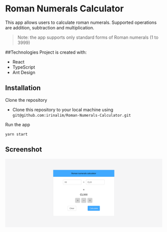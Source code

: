 # Roman Numerals Calculator
This app allows users to calculate roman numerals. Supported operations are addition, subtraction and multiplication.

> Note: the app supports only standard forms of Roman numerals (1 to 3999)

##Technologies
Project is created with:
- React
- TypeScript
- Ant Design

## Installation
Clone the repository

- Clone this repository to your local machine using `git@github.com:irinalim/Roman-Numerals-Calculator.git`

Run the app
```
yarn start
```

## Screenshot
![Screenshot](https://raw.githubusercontent.com/irinalim/Roman-Numerals-Calculator/master/src/screenshots/screenshot.png)